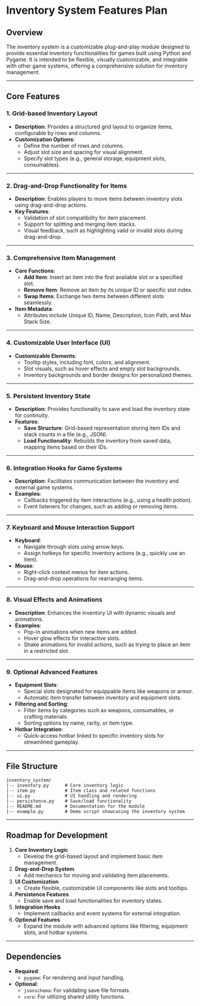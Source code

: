 # Inventory System Features Plan

## Overview

The inventory system is a customizable plug-and-play module designed to provide essential inventory functionalities for games built using Python and Pygame. It is intended to be flexible, visually customizable, and integrable with other game systems, offering a comprehensive solution for inventory management.

---

## Core Features

### 1. **Grid-based Inventory Layout**

- **Description**: Provides a structured grid layout to organize items, configurable by rows and columns.
- **Customization Options**:
  - Define the number of rows and columns.
  - Adjust slot size and spacing for visual alignment.
  - Specify slot types (e.g., general storage, equipment slots, consumables).

---

### 2. **Drag-and-Drop Functionality for Items**

- **Description**: Enables players to move items between inventory slots using drag-and-drop actions.
- **Key Features**:
  - Validation of slot compatibility for item placement.
  - Support for splitting and merging item stacks.
  - Visual feedback, such as highlighting valid or invalid slots during drag-and-drop.

---

### 3. **Comprehensive Item Management**

- **Core Functions**:
  - **Add Item**: Insert an item into the first available slot or a specified slot.
  - **Remove Item**: Remove an item by its unique ID or specific slot index.
  - **Swap Items**: Exchange two items between different slots seamlessly.
- **Item Metadata**:
  - Attributes include Unique ID, Name, Description, Icon Path, and Max Stack Size.

---

### 4. **Customizable User Interface (UI)**

- **Customizable Elements**:
  - Tooltip styles, including font, colors, and alignment.
  - Slot visuals, such as hover effects and empty slot backgrounds.
  - Inventory backgrounds and border designs for personalized themes.

---

### 5. **Persistent Inventory State**

- **Description**: Provides functionality to save and load the inventory state for continuity.
- **Features**:
  - **Save Structure**: Grid-based representation storing item IDs and stack counts in a file (e.g., JSON).
  - **Load Functionality**: Rebuilds the inventory from saved data, mapping items based on their IDs.

---

### 6. **Integration Hooks for Game Systems**

- **Description**: Facilitates communication between the inventory and external game systems.
- **Examples**:
  - Callbacks triggered by item interactions (e.g., using a health potion).
  - Event listeners for changes, such as adding or removing items.

---

### 7. **Keyboard and Mouse Interaction Support**

- **Keyboard**:
  - Navigate through slots using arrow keys.
  - Assign hotkeys for specific inventory actions (e.g., quickly use an item).
- **Mouse**:
  - Right-click context menus for item actions.
  - Drag-and-drop operations for rearranging items.

---

### 8. **Visual Effects and Animations**

- **Description**: Enhances the inventory UI with dynamic visuals and animations.
- **Examples**:
  - Pop-in animations when new items are added.
  - Hover glow effects for interactive slots.
  - Shake animations for invalid actions, such as trying to place an item in a restricted slot.

---

### 9. **Optional Advanced Features**

- **Equipment Slots**:
  - Special slots designated for equippable items like weapons or armor.
  - Automatic item transfer between inventory and equipment slots.
- **Filtering and Sorting**:
  - Filter items by categories such as weapons, consumables, or crafting materials.
  - Sorting options by name, rarity, or item type.
- **Hotbar Integration**:
  - Quick-access hotbar linked to specific inventory slots for streamlined gameplay.

---

## File Structure

```
inventory_system/
|-- inventory.py      # Core inventory logic
|-- item.py           # Item class and related functions
|-- ui.py             # UI handling and rendering
|-- persistence.py    # Save/load functionality
|-- README.md         # Documentation for the module
|-- example.py        # Demo script showcasing the inventory system
```

---

## Roadmap for Development

1. **Core Inventory Logic**
   - Develop the grid-based layout and implement basic item management.
2. **Drag-and-Drop System**
   - Add mechanics for moving and validating item placements.
3. **UI Customization**
   - Create flexible, customizable UI components like slots and tooltips.
4. **Persistence Features**
   - Enable save and load functionalities for inventory states.
5. **Integration Hooks**
   - Implement callbacks and event systems for external integration.
6. **Optional Features**
   - Expand the module with advanced options like filtering, equipment slots, and hotbar systems.

---

## Dependencies

- **Required**:
  - `pygame`: For rendering and input handling.
- **Optional**:
  - `jsonschema`: For validating save file formats.
  - `core`: For utilizing shared utility functions.

